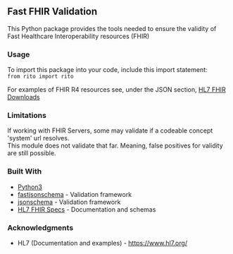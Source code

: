## Fast FHIR Validation

This Python package provides the tools needed to ensure the validity of Fast Healthcare Interoperability resources (FHIR)

### Usage
To import this package into your code, include this import statement:  
```from rito import rito```

For examples of FHIR R4 resources see, under the JSON section, [HL7 FHIR Downloads](https://www.hl7.org/fhir/downloads.html)

### Limitations

If working with FHIR Servers, some may validate if a codeable concept 'system' url resolves.  
This module does not validate that far. Meaning, false positives for validity are still possible.

### Built With

* [Python3](https://www.python.org/)
* [fastjsonschema](https://pypi.org/project/fastjsonschema/) - Validation framework
* [jsonschema](https://pypi.org/project/jsonschema/) - Validation framework
* [HL7 FHIR Specs](http://hl7.org/fhir/) - Documentation and schemas

### Acknowledgments

* HL7 (Documentation and examples) - https://www.hl7.org/